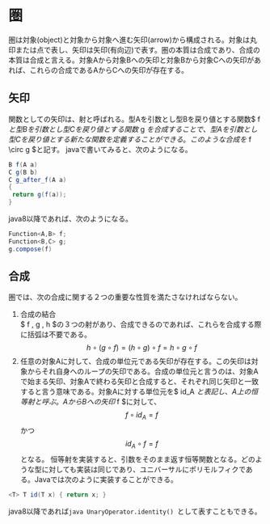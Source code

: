 # 圏
 圏は対象(object)と対象から対象へ進む矢印(arrow)から構成される。対象は丸印または点で表し、矢印は矢印(有向辺)で表す。圏の本質は合成であり、合成の本質は合成と言える。対象Aから対象Bへの矢印と対象Bから対象Cへの矢印があれば、これらの合成であるAからCへの矢印が存在する。
## 矢印
 関数としての矢印は、射と呼ばれる。型Aを引数とし型Bを戻り値とする関数$ f $と型Bを引数とし型Cを戻り値とする関数$ g $を合成することで、型Aを引数とし型Cを戻り値とする新たな関数を定義することができる。このような合成を$ f \circ g $と記す。
 javaで書いてみると、次のようになる。
```java
B f(A a)
C g(B b)
C g_after_f(A a)
{
 return g(f(a));
}
```
 java8以降であれば、次のようになる。
```java
Function<A,B> f;
Function<B,C> g;
g.compose(f)
```
## 合成
 圏では、次の合成に関する２つの重要な性質を満たさなければならない。
 1. 合成の結合  
$ f $,$ g $,$ h $の３つの射があり、合成できるのであれば、これらを合成する際に括弧は不要である。  
$$
h \circ (g \circ f) = (h \circ g) \circ f = h \circ g \circ f
$$
 1. 任意の対象Aに対して、合成の単位元である矢印が存在する。この矢印は対象からそれ自身へのループの矢印である。合成の単位元と言うのは、対象Aで始まる矢印、対象Aで終わる矢印と合成すると、それぞれ同じ矢印と一致すると言う意味である。対象Aに対する単位元を$ id_A $と表記し、A上の恒等射と呼ぶ。AからBへの矢印$ f $に対して、
$$
f \circ id_A = f
$$
かつ
$$
id_A \circ f = f
$$
となる。
恒等射を実装すると、引数をそのまま返す恒等関数となる。どのような型に対しても実装は同じであり、ユニバーサルにポリモルフィクである。Javaでは次のように実装することができる。
```java
<T> T id(T x) { return x; }
```
java8以降であれば`java UnaryOperator.identity() `として表すこともできる。
